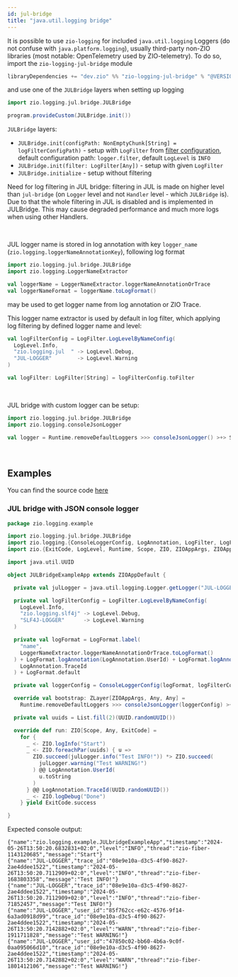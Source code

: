 ```yaml
---
id: jul-bridge
title: "java.util.logging bridge"
---
```


It is possible to use `zio-logging` for included `java.util.logging` Loggers (do not confuse with `java.platform.logging`),
usually third-party non-ZIO libraries (most notable: OpenTelemetry used by ZIO-telemetry). To do so, import the `zio-logging-jul-bridge` module
```scala
libraryDependencies += "dev.zio" %% "zio-logging-jul-bridge" % "@VERSION@"
```

and use one of the `JULBridge` layers when setting up logging

```scala
import zio.logging.jul.bridge.JULBridge

program.provideCustom(JULBridge.init())
```

`JULBridge` layers:
* `JULBridge.init(configPath: NonEmptyChunk[String] = logFilterConfigPath)` - setup with `LogFilter` from [filter configuration](log-filter.md#configuration), default configuration path: `logger.filter`, default `LogLevel` is `INFO`
* `JULBridge.init(filter: LogFilter[Any])` - setup with given `LogFilter`
* `JULBridge.initialize` - setup without filtering

Need for log filtering in JUL bridge: filtering in JUL is made on higher level than `jul-bridge` (on `Logger` level and not `Handler` level - which `JULBridge` is). Due to that the whole
filtering in JUL is disabled and is implemented in JULBridge. This may cause degraded performance and much more logs when using other Handlers.

<br/>

JUL logger name is stored in log annotation with key `logger_name` (`zio.logging.loggerNameAnnotationKey`), following log format

```scala
import zio.logging.jul.bridge.JULBridge
import zio.logging.LoggerNameExtractor

val loggerName = LoggerNameExtractor.loggerNameAnnotationOrTrace
val loggerNameFormat = loggerName.toLogFormat()
```
may be used to get logger name from log annotation or ZIO Trace.

This logger name extractor is used by default in log filter, which applying log filtering by defined logger name and level:

```scala
val logFilterConfig = LogFilter.LogLevelByNameConfig(
  LogLevel.Info,
  "zio.logging.jul  " -> LogLevel.Debug,
  "JUL-LOGGER"        -> LogLevel.Warning
)

val logFilter: LogFilter[String] = logFilterConfig.toFilter
```
<br/>


JUL bridge with custom logger can be setup:

```scala
import zio.logging.jul.bridge.JULBridge
import zio.logging.consoleJsonLogger

val logger = Runtime.removeDefaultLoggers >>> consoleJsonLogger() >+> Slf4jBridge.init()
```

<br/>

## Examples

You can find the source code [here](https://github.com/zio/zio-logging/tree/master/examples)

### JUL bridge with JSON console logger

[//]: # (TODO: make snippet type-checked using mdoc)


```scala
package zio.logging.example

import zio.logging.jul.bridge.JULBridge
import zio.logging.{ConsoleLoggerConfig, LogAnnotation, LogFilter, LogFormat, LoggerNameExtractor, consoleJsonLogger}
import zio.{ExitCode, LogLevel, Runtime, Scope, ZIO, ZIOAppArgs, ZIOAppDefault, ZLayer}

import java.util.UUID

object JULBridgeExampleApp extends ZIOAppDefault {

  private val julLogger = java.util.logging.Logger.getLogger("JUL-LOGGER")

  private val logFilterConfig = LogFilter.LogLevelByNameConfig(
    LogLevel.Info,
    "zio.logging.slf4j" -> LogLevel.Debug,
    "SLF4J-LOGGER"      -> LogLevel.Warning
  )

  private val logFormat = LogFormat.label(
    "name",
    LoggerNameExtractor.loggerNameAnnotationOrTrace.toLogFormat()
  ) + LogFormat.logAnnotation(LogAnnotation.UserId) + LogFormat.logAnnotation(
    LogAnnotation.TraceId
  ) + LogFormat.default

  private val loggerConfig = ConsoleLoggerConfig(logFormat, logFilterConfig)

  override val bootstrap: ZLayer[ZIOAppArgs, Any, Any] =
    Runtime.removeDefaultLoggers >>> consoleJsonLogger(loggerConfig) >+> JULBridge.init(loggerConfig.toFilter)

  private val uuids = List.fill(2)(UUID.randomUUID())

  override def run: ZIO[Scope, Any, ExitCode] =
    for {
      _ <- ZIO.logInfo("Start")
      _ <- ZIO.foreachPar(uuids) { u =>
        ZIO.succeed(julLogger.info("Test INFO!")) *> ZIO.succeed(
          julLogger.warning("Test WARNING!")
        ) @@ LogAnnotation.UserId(
          u.toString
        )
      } @@ LogAnnotation.TraceId(UUID.randomUUID())
      _ <- ZIO.logDebug("Done")
    } yield ExitCode.success

}
```

Expected console output:
```
{"name":"zio.logging.example.JULbridgeExampleApp","timestamp":"2024-05-26T13:50:20.6832831+02:0","level":"INFO","thread":"zio-fiber-1143120685","message":"Start"}
{"name":"JUL-LOGGER","trace_id":"08e9e10a-d3c5-4f90-8627-2ae4ddee1522","timestamp":"2024-05-26T13:50:20.7112909+02:0","level":"INFO","thread":"zio-fiber-1683803358","message":"Test INFO!"}
{"name":"JUL-LOGGER","trace_id":"08e9e10a-d3c5-4f90-8627-2ae4ddee1522","timestamp":"2024-05-26T13:50:20.7112909+02:0","level":"INFO","thread":"zio-fiber-71852457","message":"Test INFO!"}
{"name":"JUL-LOGGER","user_id":"85f762cc-e62c-4576-9f14-6a3ad0918d99","trace_id":"08e9e10a-d3c5-4f90-8627-2ae4ddee1522","timestamp":"2024-05-26T13:50:20.7142882+02:0","level":"WARN","thread":"zio-fiber-1911711828","message":"Test WARNING!"}
{"name":"JUL-LOGGER","user_id":"47850c02-bb60-4b6a-9c0f-0aa095066d10","trace_id":"08e9e10a-d3c5-4f90-8627-2ae4ddee1522","timestamp":"2024-05-26T13:50:20.7142882+02:0","level":"WARN","thread":"zio-fiber-1801412106","message":"Test WARNING!"}
```